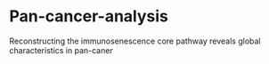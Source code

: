 # Pan-cancer-analysis
Reconstructing the immunosenescence core pathway reveals global characteristics in pan-caner

